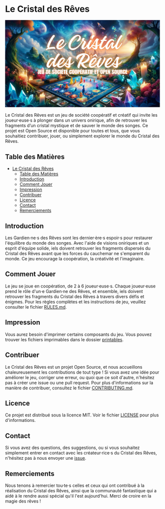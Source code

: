 # Le Cristal des Rêves

![Le Cristal des Rêves](./assets/cover.jpg)

Le Cristal des Rêves est un jeu de société coopératif et créatif qui invite les joueur·euse·s à plonger dans un univers onirique, afin de retrouver les fragments d’un cristal mystique et de sauver le monde des songes. Ce projet est Open Source et disponible pour toutes et tous, que vous souhaitiez contribuer, jouer, ou simplement explorer le monde du Cristal des Rêves.

## Table des Matières

- [Le Cristal des Rêves](#le-cristal-des-rêves)
  - [Table des Matières](#table-des-matières)
  - [Introduction](#introduction)
  - [Comment Jouer](#comment-jouer)
  - [Impression](#impression)
  - [Contribuer](#contribuer)
  - [Licence](#licence)
  - [Contact](#contact)
  - [Remerciements](#remerciements)

## Introduction

Les Gardien·ne·s des Rêves sont les dernier·ère·s espoir·s pour restaurer l'équilibre du monde des songes. Avec l'aide de visions oniriques et un esprit d'équipe solide, iels doivent retrouver les fragments dispersés du Cristal des Rêves avant que les forces du cauchemar ne s'emparent du monde. Ce jeu encourage la coopération, la créativité et l'imaginaire.

## Comment Jouer

Le jeu se joue en coopération, de 2 à 6 joueur·euse·s. Chaque joueur·euse prend le rôle d'un·e Gardien·ne des Rêves, et ensemble, iels doivent retrouver les fragments du Cristal des Rêves à travers divers défis et énigmes. Pour les règles complètes et les instructions de jeu, veuillez consulter le fichier [RULES.md](RULES.md).

## Impression

Vous aurez besoin d'imprimer certains composants du jeu. Vous pouvez trouver les fichiers imprimables dans le dossier [printables](printables/index.md).

## Contribuer

Le Cristal des Rêves est un projet Open Source, et nous accueillons chaleureusement les contributions de tout type ! Si vous avez une idée pour améliorer le jeu, corriger une erreur, ou quoi que ce soit d'autre, n'hésitez pas à créer une issue ou une pull request. Pour plus d'informations sur la manière de contribuer, consultez le fichier [CONTRIBUTING.md](CONTRIBUTING.md).

## Licence

Ce projet est distribué sous la licence MIT. Voir le fichier [LICENSE](LICENSE) pour plus d'informations.

## Contact

Si vous avez des questions, des suggestions, ou si vous souhaitez simplement entrer en contact avec les créateur·rice·s du Cristal des Rêves, n'hésitez pas à nous envoyer une [issue](link-to-your-issue-page).

## Remerciements

Nous tenons à remercier tou·te·s celles et ceux qui ont contribué à la réalisation du Cristal des Rêves, ainsi que la communauté fantastique qui a aidé à le rendre aussi spécial qu'il l'est aujourd'hui. Merci de croire en la magie des rêves !
